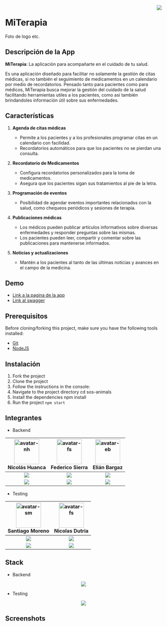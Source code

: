 <img align="right" src="https://visitor-badge.laobi.icu/badge?page_id=Elibar19.s15-19-t-java-react-personal" />


# MiTerapia

Foto de logo etc.


## Descripción de la App

__MiTerapia__: La aplicación para acompañarte en el cuidado de tu salud.

Es una aplicación diseñado para facilitar no solamente la gestión de citas médicas, si no también el seguimiento de medicamentos en un calendario por medio de recordatorios. 
Pensado tanto para pacientes como para médicos, MiTerapia busca mejorar la gestión del cuidado de la salud facilitando herramientas utiles a los pacientes, como así también brindandoles información útil sobre sus enfermedades.


## Características

1. **Agenda de citas médicas**
   - Permite a los pacientes y a los profesionales programar citas en un calendario con facilidad.
   - Recordatorios automáticos para que los pacientes no se pierdan una consulta.

2. **Recordatorio de Medicamentos**
   - Configura recordatorios personalizados para la toma de medicamentos.
   - Asegura que los pacientes sigan sus tratamientos al pie de la letra.

3. **Programación de eventos**
   - Posibilidad de agendar eventos importantes relacionados con la salud, como chequeos periódicos y sesiones de terapia.

4. **Publicaciones médicas**
   - Los médicos pueden publicar artículos informativos sobre diversas enfermedades y responder preguntas sobre las mismas.
   - Los pacientes pueden leer, compartir y comentar sobre las publicaciones para mantenerse informados.
     
5. **Noticias y actualizaciones**
   - Mantén a los pacientes al tanto de las últimas noticias y avances en el campo de la medicina.

## Demo

- [Link a la pagina de la app](https://www.google.com)
- [Link al swagger](https://www.google.com)


## Prerequisitos

Before cloning/forking this project, make sure you have the following tools installed:

- [Git](https://git-scm.com/downloads "Git Download Page")
- [NodeJS](https://nodejs.org/en/download/ "NodeJs Download Page")


## Instalación

1. Fork the project
2. Clone the project
3. Follow the instructions in the console:
4. Navigate to the project directory cd sos-animals
5. Install the dependencies npm install
6. Run the project `npm start`


## Integrantes

- Backend

|                           <img src="https://avatars.githubusercontent.com/u/91564340?v=4" title="avatar-nh" width="80" height="80"><br/>Nicolás Huanca                           |                               <img src="https://avatars.githubusercontent.com/u/111662767?v=4" title="avatar-fs" width="80" height="80"><br/>Federico Sierra                                |                                 <img src="https://avatars.githubusercontent.com/u/122175106?v=4" title="avatar-eb" width="80" height="80"><br/>Elián Bargaz                                 |
|:--------------------------------------------------------------------------------------------------------------------------------------------------------------------------------:|:-------------------------------------------------------------------------------------------------------------------------------------------------------------------------------------------:|:-------------------------------------------------------------------------------------------------------------------------------------------------------------------------------------------:|
| <a href="https://www.linkedin.com/in/nicolas-huanca/"><img src="https://img.shields.io/badge/linkedin%20-%230077B5.svg?&style=for-the-badge&logo=linkedin&logoColor=white"/></a> | <a href="https://www.linkedin.com/in/federico-sierra-516030235/"><img src="https://img.shields.io/badge/linkedin%20-%230077B5.svg?&style=for-the-badge&logo=linkedin&logoColor=white"/></a> | <a href="https://www.linkedin.com/in/federico-sierra-516030235/"><img src="https://img.shields.io/badge/linkedin%20-%230077B5.svg?&style=for-the-badge&logo=linkedin&logoColor=white"/></a> | 
|          <a href="https://github.com/nicolas2289h/"><img src="https://img.shields.io/badge/github-%23121011.svg?&style=for-the-badge&logo=github&logoColor=white"/></a>          |                <a href="https://github.com/federicojsd"><img src="https://img.shields.io/badge/github-%23121011.svg?&style=for-the-badge&logo=github&logoColor=white"/></a>                 |                  <a href="https://github.com/Elibar19"><img src="https://img.shields.io/badge/github-%23121011.svg?&style=for-the-badge&logo=github&logoColor=white"/></a>                  |

- Testing

|                          <img src="https://avatars.githubusercontent.com/u/165205016?v=4" title="avatar-sm" width="80" height="80"><br/>Santiago Moreno                           |                               <img src="https://avatars.githubusercontent.com/u/111662767?v=4" title="avatar-fs" width="80" height="80"><br/>Nicolas Dutria                                |
|:---------------------------------------------------------------------------------------------------------------------------------------------------------------------------------:|:-------------------------------------------------------------------------------------------------------------------------------------------------------------------------------------------:|
| <a href="https://www.linkedin.com/in/santiagoamoreno/"><img src="https://img.shields.io/badge/linkedin%20-%230077B5.svg?&style=for-the-badge&logo=linkedin&logoColor=white"/></a> | <a href="https://www.linkedin.com/in/federico-sierra-516030235/"><img src="https://img.shields.io/badge/linkedin%20-%230077B5.svg?&style=for-the-badge&logo=linkedin&logoColor=white"/></a> |
|         <a href="https://github.com/SantiagoMoreno98"><img src="https://img.shields.io/badge/github-%23121011.svg?&style=for-the-badge&logo=github&logoColor=white"/></a>         |                <a href="https://github.com/federicojsd"><img src="https://img.shields.io/badge/github-%23121011.svg?&style=for-the-badge&logo=github&logoColor=white"/></a>                 |


## Stack

- Backend
<div align="center">
    <img src="https://skillicons.dev/icons?i=java,react,css,vscode,github,git,mysql" /><br>
</div>

- Testing
<div align="center">
    <img src="https://skillicons.dev/icons?i=bootstrap,mui,postman,jira" /><br>
</div>


## Screenshots
